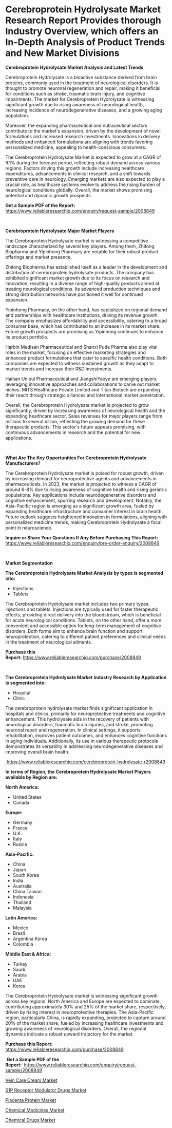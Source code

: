 <p><h1>Cerebroprotein Hydrolysate Market Research Report Provides thorough Industry Overview, which offers an In-Depth Analysis of Product Trends and New Market Divisions</h1></p><p><strong>Cerebroprotein Hydrolysate Market Analysis and Latest Trends</strong></p>
<p><p>Cerebroprotein Hydrolysate is a bioactive substance derived from brain proteins, commonly used in the treatment of neurological disorders. It is thought to promote neuronal regeneration and repair, making it beneficial for conditions such as stroke, traumatic brain injury, and cognitive impairments. The market for Cerebroprotein Hydrolysate is witnessing significant growth due to rising awareness of neurological health, increasing incidence of neurodegenerative diseases, and a growing aging population. </p><p>Moreover, the expanding pharmaceutical and nutraceutical sectors contribute to the market's expansion, driven by the development of novel formulations and increased research investments. Innovations in delivery methods and enhanced formulations are aligning with trends favoring personalized medicine, appealing to health-conscious consumers. </p><p>The Cerebroprotein Hydrolysate Market is expected to grow at a CAGR of 9.1% during the forecast period, reflecting robust demand across various regions. Factors driving this growth include increasing healthcare expenditures, advancements in clinical research, and a shift towards preventive care in neurology. Emerging markets are also expected to play a crucial role, as healthcare systems evolve to address the rising burden of neurological conditions globally. Overall, the market shows promising potential and dynamic growth prospects.</p></p>
<p><strong>Get a Sample PDF of the Report:&nbsp;</strong> <a href="https://www.reliableresearchiq.com/enquiry/request-sample/2008849?utm_campaign=1144&utm_medium=2&utm_source=Github&utm_content=ia&utm_term=08032025&utm_id=cerebroprotein-hydrolysate">https://www.reliableresearchiq.com/enquiry/request-sample/2008849</a></p>
<p>&nbsp;</p>
<p><strong>Cerebroprotein Hydrolysate Major Market Players</strong></p>
<p><p>The Cerebroprotein Hydrolysate market is witnessing a competitive landscape characterized by several key players. Among them, Zhitong Biopharma and Yipinhong Pharmacy are notable for their robust product offerings and market presence.</p><p>Zhitong Biopharma has established itself as a leader in the development and distribution of cerebroprotein hydrolysate products. The company has exhibited significant market growth due to its focus on research and innovation, resulting in a diverse range of high-quality products aimed at treating neurological conditions. Its advanced production techniques and strong distribution networks have positioned it well for continued expansion.</p><p>Yipinhong Pharmacy, on the other hand, has capitalized on regional demand and partnerships with healthcare institutions, driving its revenue growth. The company emphasizes affordability and accessibility, catering to a broad consumer base, which has contributed to an increase in its market share. Future growth prospects are promising as Yipinhong continues to enhance its product portfolio.</p><p>Harbin Medisan Pharmaceutical and Shanxi Pude Pharma also play vital roles in the market, focusing on effective marketing strategies and enhanced product formulations that cater to specific health conditions. Both companies are expected to witness sustained growth as they adapt to market trends and increase their R&D investments.</p><p>Hainan Unipul Pharmaceutical and JiangshiYaoye are emerging players, leveraging innovative approaches and collaborations to carve out market niches. MITS Healthcare Private Limited and Titan Biotech are expanding their reach through strategic alliances and international market penetration.</p><p>Overall, the Cerebroprotein Hydrolysate market is projected to grow significantly, driven by increasing awareness of neurological health and the expanding healthcare sector. Sales revenues for major players range from millions to several billion, reflecting the growing demand for these therapeutic products. This sector's future appears promising, with continuous advancements in research and the potential for new applications.</p></p>
<p>&nbsp;</p>
<p><strong>What Are The Key Opportunities For Cerebroprotein Hydrolysate Manufacturers?</strong></p>
<p><p>The Cerebroprotein Hydrolysate market is poised for robust growth, driven by increasing demand for neuroprotective agents and advancements in pharmaceuticals. In 2023, the market is projected to witness a CAGR of around 6-8% due to rising awareness of cognitive health and rising geriatric populations. Key applications include neurodegenerative disorders and cognitive enhancement, spurring research and development. Notably, the Asia-Pacific region is emerging as a significant growth area, fueled by expanding healthcare infrastructure and consumer interest in brain health. Future outlook suggests heightened innovation in formulations, aligning with personalized medicine trends, making Cerebroprotein Hydrolysate a focal point in neuroscience.</p></p>
<p><strong>Inquire or Share Your Questions If Any Before Purchasing This Report:</strong> <a href="https://www.reliableresearchiq.com/enquiry/pre-order-enquiry/2008849?utm_campaign=1144&utm_medium=2&utm_source=Github&utm_content=ia&utm_term=08032025&utm_id=cerebroprotein-hydrolysate">https://www.reliableresearchiq.com/enquiry/pre-order-enquiry/2008849</a></p>
<p>&nbsp;</p>
<p><strong>Market Segmentation</strong></p>
<p><strong>The Cerebroprotein Hydrolysate Market Analysis by types is segmented into:</strong></p>
<p><ul><li>Injections</li><li>Tablets</li></ul></p>
<p><p>The Cerebroprotein Hydrolysate market includes two primary types: injections and tablets. Injections are typically used for faster therapeutic effects, providing direct delivery into the bloodstream, which is beneficial for acute neurological conditions. Tablets, on the other hand, offer a more convenient and accessible option for long-term management of cognitive disorders. Both forms aim to enhance brain function and support neuroprotection, catering to different patient preferences and clinical needs in the treatment of neurological ailments.</p></p>
<p><strong>Purchase this Report:&nbsp;</strong><a href="https://www.reliableresearchiq.com/purchase/2008849?utm_campaign=1144&utm_medium=2&utm_source=Github&utm_content=ia&utm_term=08032025&utm_id=cerebroprotein-hydrolysate">https://www.reliableresearchiq.com/purchase/2008849</a></p>
<p>&nbsp;</p>
<p><strong>The Cerebroprotein Hydrolysate Market Industry Research by Application is segmented into:</strong></p>
<p><ul><li>Hospital</li><li>Clinic</li></ul></p>
<p><p>The cerebroprotein hydrolysate market finds significant application in hospitals and clinics, primarily for neuroprotective treatments and cognitive enhancement. This hydrolysate aids in the recovery of patients with neurological disorders, traumatic brain injuries, and stroke, promoting neuronal repair and regeneration. In clinical settings, it supports rehabilitation, improves patient outcomes, and enhances cognitive functions in aging individuals. Additionally, its use in various therapeutic protocols demonstrates its versatility in addressing neurodegenerative diseases and improving overall brain health.</p></p>
<p><a href="https://www.reliableresearchiq.com/cerebroprotein-hydrolysate-r2008849?utm_campaign=1144&utm_medium=2&utm_source=Github&utm_content=ia&utm_term=08032025&utm_id=cerebroprotein-hydrolysate">&nbsp;https://www.reliableresearchiq.com/cerebroprotein-hydrolysate-r2008849</a></p>
<p><strong>In terms of Region, the Cerebroprotein Hydrolysate Market Players available by Region are:</strong></p>
<p>
    <p> <strong> North America: </strong>
        <ul>
            <li>United States</li>
            <li>Canada</li>
        </ul>
        </p> 
    <p> <strong> Europe: </strong>
        <ul>
            <li>Germany</li>
            <li>France</li>
            <li>U.K.</li>
            <li>Italy</li>
            <li>Russia</li>
        </ul>
        </p> 
    <p> <strong> Asia-Pacific: </strong>
        <ul>
            <li>China</li>
            <li>Japan</li>
            <li>South Korea</li>
            <li>India</li>
            <li>Australia</li>
            <li>China Taiwan</li>
            <li>Indonesia</li>
            <li>Thailand</li>
            <li>Malaysia</li>
        </ul>
        </p> 
    <p> <strong> Latin America: </strong>
        <ul>
            <li>Mexico</li>
            <li>Brazil</li>
            <li>Argentina Korea</li>
            <li>Colombia</li>
        </ul>
        </p> 
    <p> <strong> Middle East & Africa: </strong>
        <ul>
            <li>Turkey</li>
            <li>Saudi</li>
            <li>Arabia</li>
            <li>UAE</li>
            <li>Korea</li>
        </ul>
    </p>
    </p>
<p><p>The Cerebroprotein Hydrolysate market is witnessing significant growth across key regions. North America and Europe are expected to dominate, contributing approximately 30% and 25% of the market share, respectively, driven by rising interest in neuroprotective therapies. The Asia-Pacific region, particularly China, is rapidly expanding, projected to capture around 20% of the market share, fueled by increasing healthcare investments and growing awareness of neurological disorders. Overall, the regional dynamics indicate a robust upward trajectory for the market.</p></p>
<p><strong>Purchase this Report: </strong><a href="https://www.reliableresearchiq.com/purchase/2008849?utm_campaign=1144&utm_medium=2&utm_source=Github&utm_content=ia&utm_term=08032025&utm_id=cerebroprotein-hydrolysate">https://www.reliableresearchiq.com/purchase/2008849</a></p>
<p>&nbsp;<strong>Get a Sample PDF of the Report:&nbsp;&nbsp;</strong><a href="https://www.reliableresearchiq.com/enquiry/request-sample/2008849?utm_campaign=1144&utm_medium=2&utm_source=Github&utm_content=ia&utm_term=08032025&utm_id=cerebroprotein-hydrolysate">https://www.reliableresearchiq.com/enquiry/request-sample/2008849</a></p>
<p><strong></strong></p>
<p><p><a href="https://github.com/failarustic/Market-Research-Report-List-1/blob/main/vein-care-cream-market.md?utm_campaign=1144&utm_medium=2&utm_source=Github&utm_content=ia&utm_term=08032025&utm_id=cerebroprotein-hydrolysate">Vein Care Cream Market</a></p><p><a href="https://github.com/maaniwilka9y/Market-Research-Report-List-1/blob/main/s1p-receptor-modulator-drugs-market.md?utm_campaign=1144&utm_medium=2&utm_source=Github&utm_content=ia&utm_term=08032025&utm_id=cerebroprotein-hydrolysate">S1P Receptor Modulator Drugs Market</a></p><p><a href="https://github.com/damjiederyd/Market-Research-Report-List-1/blob/main/placenta-protein-market.md?utm_campaign=1144&utm_medium=2&utm_source=Github&utm_content=ia&utm_term=08032025&utm_id=cerebroprotein-hydrolysate">Placenta Protein Market</a></p><p><a href="https://github.com/guneycigdem35/Market-Research-Report-List-5/blob/main/chemical-medicines-market.md?utm_campaign=1144&utm_medium=2&utm_source=Github&utm_content=ia&utm_term=08032025&utm_id=cerebroprotein-hydrolysate">Chemical Medicines Market</a></p><p><a href="https://github.com/claracpegios/Market-Research-Report-List-1/blob/main/chemical-drugs-market.md?utm_campaign=1144&utm_medium=2&utm_source=Github&utm_content=ia&utm_term=08032025&utm_id=cerebroprotein-hydrolysate">Chemical Drugs Market</a></p></p>
